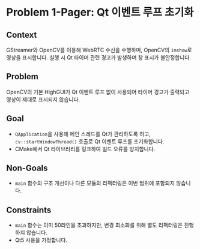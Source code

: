 # Problem 1-Pager: Qt 이벤트 루프 초기화

## Context
GStreamer와 OpenCV를 이용해 WebRTC 수신을 수행하며, OpenCV의 `imshow`로 영상을 표시합니다. 실행 시 Qt 타이머 관련 경고가 발생하며 창 표시가 불안정합니다.

## Problem
OpenCV의 기본 HighGUI가 Qt 이벤트 루프 없이 사용되어 타이머 경고가 출력되고 영상이 제대로 표시되지 않습니다.

## Goal
- `QApplication`을 사용해 메인 스레드를 Qt가 관리하도록 하고, `cv::startWindowThread()` 호출로 Qt 이벤트 루프를 초기화합니다.
- CMake에서 Qt 라이브러리를 링크하여 빌드 오류를 방지합니다.

## Non-Goals
- `main` 함수의 구조 개선이나 다른 모듈의 리팩터링은 이번 범위에 포함되지 않습니다.

## Constraints
- `main` 함수는 이미 50라인을 초과하지만, 변경 최소화를 위해 별도 리팩터링은 진행하지 않습니다.
- Qt5 사용을 가정합니다.
